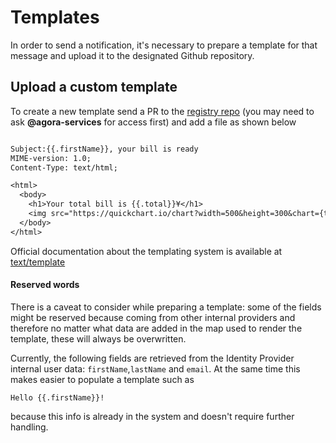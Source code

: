 # Templates

In order to send a notification, it's necessary to prepare a template for that message and upload it to the designated Github repository.

## Upload a custom template

To create a new template send a PR to the [registry repo](https://github.com/wp-wcm/notification-template-registry) (you may need to ask **@agora-services** for access first) and add a file as shown below

```title="bill.txt template for email provider"

Subject:{{.firstName}}, your bill is ready
MIME-version: 1.0;
Content-Type: text/html;

<html>
  <body>
    <h1>Your total bill is {{.total}}¥</h1>
    <img src="https://quickchart.io/chart?width=500&height=300&chart={type:'bar',data:{labels:['January','February', 'March','April', 'May'], datasets:[{label:'Water',data:[50,60,70,180,190]},{label:'Electricity',data:[100,200,300,400,500]}]}}" />
  </body>
</html>
```

Official documentation about the templating system is available at [text/template](https://pkg.go.dev/text/template)

#### Reserved words

There is a caveat to consider while preparing a template: some of the fields might be reserved because coming from other internal providers and therefore no matter what data are added in the map used to render the template, these will always be overwritten. 

Currently, the following fields are retrieved from the Identity Provider internal user data: `firstName`,`lastName` and `email`. At the same time this makes easier to populate a template such as

```
Hello {{.firstName}}!
```
because this info is already in the system and doesn't require further handling.
